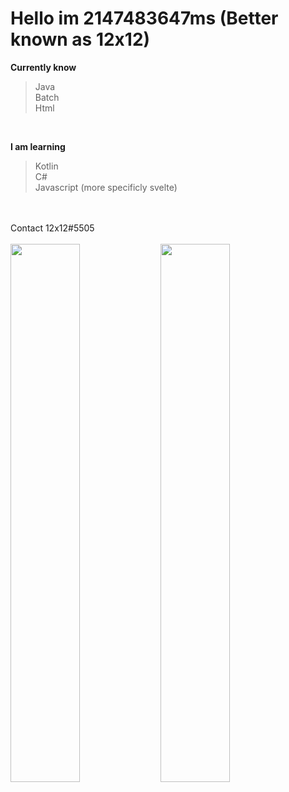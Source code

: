 # Hello im 2147483647ms (Better known as 12x12)
 __Currently know__ <br>
> Java <br>
> Batch <br>
> Html<br>
<br>

__I am learning__<br>
> Kotlin<br>
> C# <br>
> Javascript (more specificly svelte)<br>
> 
<br>
<br>
Contact 12x12#5505
<br>
<br>
<img align="left" width="47%" src="https://github-readme-stats.vercel.app/api?username=2147483647ms&show_icons=true&theme=tokyonight" />

<img align="left" width="47%"  src="https://github-readme-stats.vercel.app/api/top-langs/?username=2147483647ms&layout=compact" />
